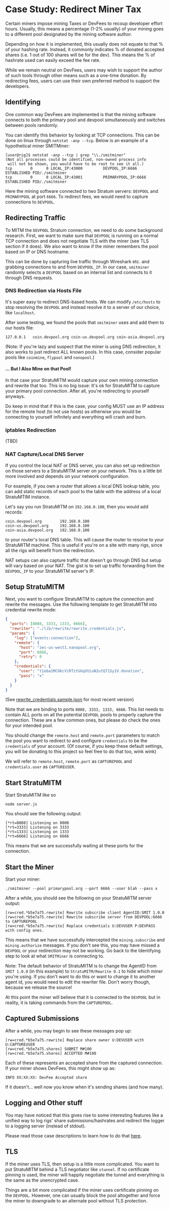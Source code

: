 # Case Study: Redirect Miner Tax

Certain miners impose mining Taxes or DevFees to recoup developer effort hours.
Usually, this means a percentage (1-2% usually) of your mining goes to a 
different pool designated by the mining software author. 

Depending on how it is implemented, this usually does not equate to that % of 
your hashing rate. Instead, it commonly indicates % of donated accepted shares
(i.e. 1 out of 100 shares will be for the dev). This means the % of hashrate 
used can easily exceed the fee rate.

While we remain neutral on DevFees, users may wish to support the author of such
tools through other means such as a one-time donation. By redirecting fees, 
users can use their own preferred method to support the developers.

## Identifying
One common way DevFees are implemented is that the mining software connects to
both the primary pool and devpool simultaneously and switches between pools 
randomly.

You can identify this behavior by looking at TCP connections. This can be done 
on linux through `netstat -anp --tcp`. Below is an example of a hypothetical 
miner SMITMiner:

````
[user@rig]$ netstat -anp --tcp | grep "\\./smitminer"
(Not all processes could be identified, non-owned process info
 will not be shown, you would have to be root to see it all.)
tcp        0      0 LOCAL_IP:43000         DEVPOOL_IP:6666          ESTABLISHED PID/./smitminer        
tcp        0      0 LOCAL_IP:43001         PRIMARYPOOL_IP:6666      ESTABLISHED PID/./smitminer     
````

Here the mining software connected to two Stratum servers: 
`DEVPOOL` and `PRIMARYPOOL` at port `6666`. To redirect fees, we would need to 
capture connections to `DEVPOOL`.

## Redirecting Traffic
To MITM the `DEVPOOL` Stratum connection, we need to do some background research.
First, we want to make sure that `DEVPOOL` is running on a normal TCP connection
and does not negotiate TLS with the miner (see TLS section if it does). We also
want to know if the miner remembers the pool based on IP or DNS hostname. 

This can be done by capturing live traffic through Wireshark etc. and grabbing
connections to and from `DEVPOOL_IP`. In our case, `smitminer` randomly selects
a `DEVPOOL` based on an internal list and connects to it through DNS requests.

### DNS Redirection via Hosts File
It's super easy to redirect DNS-based hosts. We can modify `/etc/hosts` to stop 
resolving the `DEVPOOL` and instead resolve it to a server of our choice, like
`localhost`.

After some testing, we found the pools that `smitminer` uses and add them to 
our hosts file:

````
127.0.0.1   coin.devpool.org coin-us.devpool.org coin-asia.devpool.org
````

(Note: If you're lazy and suspect that the miner is using DNS redirection, it
also works to just redirect ALL known pools. In this case, consider popular 
pools like `coinmine`, `flypool` and `nanopool`.)

#### ... But I Also Mine on that Pool!
In that case your StratuMITM would capture your own mining connection and 
rewrite that too. This is no big issue: It's ok for StratuMITM to capture your 
primary pool connection. After all, you're redirecting to yourself anyways.

Do keep in mind that if this is the case, your config MUST use an IP address for
the remote host (to not use hosts) as otherwise you would be connecting to 
yourself infinitely and everything will crash and burn.

### iptables Redirection
(TBD)

### NAT Capture/Local DNS Server
If you control the local NAT or DNS server, you can also set up redirection on 
those servers to a StratuMITM server on your network. This is a little bit
more involved and depends on your network configuration.

For example, if you own a router that allows a local DNS lookup table, you can
add static records of each pool to the table with the address of a local 
StratuMTIM instance.

Let's say you run StratuMITM on `192.168.0.100`, then you would add records:

````
coin.devpool.org        192.168.0.100
coin-us.devpool.org     192.168.0.100
coin-asia.devpool.org   192.168.0.100
````

to your router's local DNS table. This will cause the router to resolve to your
StratuMITM machine. This is useful if you're on a site with many rigs, since 
all the rigs will benefit from the redirection.

NAT setups can also capture traffic that doesn't go through DNS but setup will
vary based on your NAT. The gist is to set up traffic forwarding from the 
`DEVPOOL_IP` to your StratuMITM server's IP. 

## Setup StratuMITM
Next, you want to configure StratuMITM to capture the connection and rewrite 
the messages. Use the following template to get StratuMITM into credential 
rewrite mode:

````JSON
{
  "ports": [8008, 3333, 1333, 6666],
  "rewriter": "./lib/rewrite/rewrite.credentials.js",
  "params": {
    "log": ["events:connection"],
    "remote": {
      "host": "zec-us-west1.nanopool.org",
      "port": 6666,
      "retry": 0
    },
    "credentials": {
      "user": "t1eba1MCGKcViRTztUGqVUiuN2utQ71Sy1V.donation",
      "pass": "x"
    }
  }
}
````

(See [rewrite_credentials.sample.json](../config/rewrite_credentials.sample.json) 
for most recent version)

Note that we are binding to ports `8008, 3333, 1333, 6666`. This list needs to 
contain ALL ports on all the potential `DEVPOOL` pools to properly capture the 
connection. These are a few common ones, but please do check the ones for your
intended pool.

You should change the `remote.host` and `remote.port` parameters to match the 
pool you want to redirect to and configure `credentials` to be the `credentials`
of your account. (Of course, if you keep these default settings, you will be 
donating to this project so feel free to do that too, wink wink)

We will refer to `remote.host`, `remote.port` as `CAPTUREPOOL` and 
`credentials.user` as `CAPTUREUSER`.

## Start StratuMITM
Start StratuMITM like so

    node server.js
    
You should see the following output:

````
[*rt=8008] Listening on 8008
[*rt=3333] Listening on 3333
[*rt=1333] Listening on 1333
[*rt=6666] Listening on 6666
````

This means that we are successfully waiting at these ports for the connection.

## Start the Miner
Start your miner:

    ./smitminer --pool primarypool.org --port 6666 --user blah --pass x

After a while, you should see the following on your StratuMITM server output:

````
[rw=cred.*b5e7a75.rewrite] Rewrite subscribe client AgentID:SMIT 1.0.0
[rw=cred.*b5e7a75.rewrite] Rewrite subscribe server from DEVPOOL:6666 to CAPTUREPOOL
[rw=cred.*b5e7a75.rewrite] Replace credentials U:DEVUSER P:DEVPASS with config ones.
````

This means that we have successfully intercepted the `mining.subscribe` and 
`mining.authorize` messages. If you don't see this, you may have missed a 
`DEVPOOL` or your redirection may not be working. Go back to the Identifying 
step to look at what `SMITMiner` is connecting to.

Note: The default behavior of StratuMITM is to change the AgentID from 
`SMIT 1.0.0` (in this example) to `StratuMITM/Rewrite 0.1` to hide which miner 
you're using. If you don't want to do this or want to change it to another 
agent id, you would need to edit the rewriter file. Don't worry though, because
we release the source!

At this point the miner will believe that it is connected to the `DEVPOOL` but 
in reality, it is taking commands from the `CAPTUREPOOL`.

## Captured Submissions
After a while, you may begin to see these messages pop up:

````
[rw=cred.*b5e7a75.rewrite] Replace share owner U:DEVUSER with U:CAPTUREUSER
[rw=cred.*b5e7a75.shares] SUBMIT M#100
[rw=cred.*b5e7a75.shares] ACCEPTED M#100
````

Each of these represents an accepted share from the captured connection. If your
miner shows DevFees, this might show up as:

````
INFO XX:XX:XX: DevFee Accepted share
````

If it doesn't... well now you know when it's sending shares (and how many).

## Logging and Other stuff
You may have noticed that this gives rise to some interesting features like a 
unified way to log rigs' share submissions/hashrates and redirect the logger
to a logging server (instead of stdout). 

Please read those case descriptions to learn how to do that 
[here](UnifiedStatsServer.md).

## TLS
If the miner uses TLS, then setup is a little more complicated. You want to put
StratuMITM behind a TLS negotiator like `stunnel`. If no certificate pinning is 
used, the miner will happily negotiate the tunnel and everything is the same
as the unencrypted case.

Things are a bit more complicated if the miner uses certificate pinning on the
`DEVPOOL`. However, one can usually block the pool altogether and force the 
miner to downgrade to an alternate pool without TLS protection.
